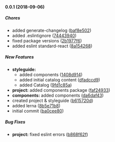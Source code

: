 #### 0.0.1 (2018-09-06)

##### Chores

*  added generate-changelog ([baf8e502](https://github.com/ninetails/learning-lerna-react/commit/baf8e5023711f08bf3fbabb3870ea8d6bc6215df))
*  added .eslintignore ([74443940](https://github.com/ninetails/learning-lerna-react/commit/7444394029f9a1b31d5fe0a09ca9fb5cb56d3a9d))
*  fixed package versions ([2b1977f6](https://github.com/ninetails/learning-lerna-react/commit/2b1977f673db75ad6a7f08b1cbcb5b6a9259de67))
*  added eslint standard-react ([8a154268](https://github.com/ninetails/learning-lerna-react/commit/8a1542681d5c492ae1ef9943c0c6bfc87c22ac06))

##### New Features

* **styleguide:**
  *  added components ([1408d914](https://github.com/ninetails/learning-lerna-react/commit/1408d914f1eb4a1ba39b652d345e69c8c442fc24))
  *  added initial catalog content ([dfadccd9](https://github.com/ninetails/learning-lerna-react/commit/dfadccd9195feb1f912280d200b0094542eb175d))
  *  added Catalog ([9fd1c85a](https://github.com/ninetails/learning-lerna-react/commit/9fd1c85a36addd94d4b5e9ac00d3a456c3ab610f))
* **project:**  added components package ([faf24933](https://github.com/ninetails/learning-lerna-react/commit/faf2493371a7096a9141342e16d3aeb8399d5c7b))
* **components:**  added components ([da6daf43](https://github.com/ninetails/learning-lerna-react/commit/da6daf43d262bc19e1b9d214d9ea91b118816ee4))
*  created project & styleguide ([b615720d](https://github.com/ninetails/learning-lerna-react/commit/b615720d383846b9740c71f61332d27034320f03))
*  added lerna ([8b5e71b8](https://github.com/ninetails/learning-lerna-react/commit/8b5e71b8b9543e8c2baeb85600d3593c014e1f9d))
*  initial commit ([ba0cee80](https://github.com/ninetails/learning-lerna-react/commit/ba0cee8041335443efb8851434d72937e2c837ed))

##### Bug Fixes

* **project:**  fixed eslint errors ([b868f62f](https://github.com/ninetails/learning-lerna-react/commit/b868f62fc21fed34459294413a795c5bd9735f88))

